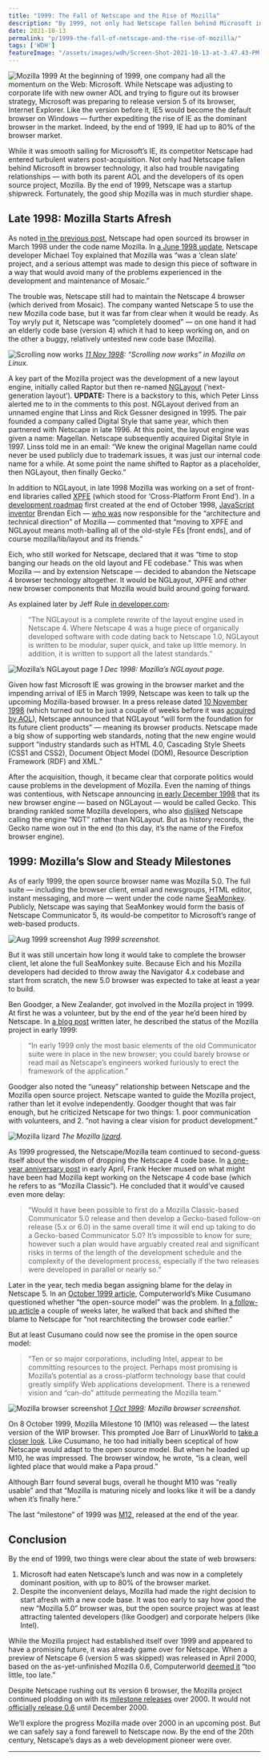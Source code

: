 ```yaml
---
title: "1999: The Fall of Netscape and the Rise of Mozilla"
description: "By 1999, not only had Netscape fallen behind Microsoft in browser technology, it also had trouble navigating relationships — with both its parent AOL and the developers of its open source project, Mozilla."
date: 2021-10-13
permalink: "p/1999-the-fall-of-netscape-and-the-rise-of-mozilla/"
tags: ['WDH']
featureImage: "/assets/images/wdh/Screen-Shot-2021-10-13-at-3.47.43-PM.png"
---
```

![Mozilla 1999](/assets/images/wdh/Screen-Shot-2021-10-13-at-3.47.43-PM.png)
At the beginning of 1999, one company had all the momentum on the Web: Microsoft. While Netscape was adjusting to corporate life with new owner AOL and trying to figure out its browser strategy, Microsoft was preparing to release version 5 of its browser, Internet Explorer. Like the version before it, IE5 would become the default browser on Windows — further expediting the rise of IE as the dominant browser in the market. Indeed, by the end of 1999, IE had up to 80% of the browser market.

While it was smooth sailing for Microsoft’s IE, its competitor Netscape had entered turbulent waters post-acquisition. Not only had Netscape fallen behind Microsoft in browser technology, it also had trouble navigating relationships — with both its parent AOL and the developers of its open source project, Mozilla. By the end of 1999, Netscape was a startup shipwreck. Fortunately, the good ship Mozilla was in much sturdier shape.

Late 1998: Mozilla Starts Afresh
--------------------------------

As noted [in the previous post](https://webdevelopmenthistory.com/1998-mozilla-w3c-dom-wasp/), Netscape had open sourced its browser in March 1998 under the code name Mozilla. In [a June 1998 update](https://www-archive.mozilla.org/apology.html), Netscape developer Michael Toy explained that Mozilla was “was a ‘clean slate’ project, and a serious attempt was made to design this piece of software in a way that would avoid many of the problems experienced in the development and maintenance of Mosaic.”

The trouble was, Netscape still had to maintain the Netscape 4 browser (which derived from Mosaic). The company wanted Netscape 5 to use the new Mozilla code base, but it was far from clear when it would be ready. As Toy wryly put it, Netscape was “completely doomed” — on one hand it had an elderly code base (version 4) which it had to keep working on, and on the other a buggy, relatively untested new code base (Mozilla).

![Scrolling now works](/assets/images/wdh/linux04.gif)
*[11 Nov 1998](https://web.archive.org/web/19990508125555/http://www.mozillazine.org/screenshots/): “Scrolling now works” in Mozilla on Linux.*

A key part of the Mozilla project was the development of a new layout engine, initially called Raptor but then re-named [NGLayout](https://web.archive.org/web/19981201220645/http://www.mozilla.org/newlayout/) (‘next-generation layout’). **UPDATE:** There is a backstory to this, which Peter Linss alerted me to in the comments to this post. NGLayout derived from an unnamed engine that Linss and Rick Gessner designed in 1995. The pair founded a company called Digital Style that same year, which then partnered with Netscape in late 1996. At this point, the layout engine was given a name: Magellan. Netscape subsequently acquired Digital Style in 1997. Linss told me in an email: “We knew the original Magellan name could never be used publicly due to trademark issues, it was just our internal code name for a while. At some point the name shifted to Raptor as a placeholder, then NGLayout, then finally Gecko.”

In addition to NGLayout, in late 1998 Mozilla was working on a set of front-end libraries called [XPFE](https://www-archive.mozilla.org/xpfe/orig/xpfe.html) (which stood for ‘Cross-Platform Front End’). In a [development roadmap](https://web.archive.org/web/19990117015113/http://www.mozilla.org/roadmap.html) first created at the end of October 1998, [JavaScript inventor](https://webdevelopmenthistory.com/1995-the-birth-of-javascript/) Brendan Eich — [who was](https://web.archive.org/web/19990422043006/http://www.mozilla.org/about.html) now responsible for the “architecture and technical direction” of Mozilla — commented that “moving to XPFE and NGLayout means moth-balling all of the old-style FEs \[front ends\], and of course mozilla/lib/layout and its friends.”

Eich, who still worked for Netscape, declared that it was “time to stop banging our heads on the old layout and FE codebase.” This was when Mozilla — and by extension Netscape — decided to abandon the Netscape 4 browser technology altogether. It would be NGLayout, XPFE and other new browser components that Mozilla would build around going forward.

As explained later by Jeff Rule [in developer.com](https://www.developer.com/guides/gecko-and-the-nglayout-engine/):

> “The NGLayout is a complete rewrite of the layout engine used in Netscape 4. Where Netscape 4 was a huge piece of organically developed software with code dating back to Netscape 1.0, NGLayout is written to be modular, super quick, and take up little memory. In addition, it is written to support all the latest standards.”

![Mozilla’s NGLayout page](/assets/images/wdh/mozilla_nglayout_dec98-1024x450.png)
*1 Dec 1998: Mozilla’s NGLayout page.*

Given how fast Microsoft IE was growing in the browser market and the impending arrival of IE5 in March 1999, Netscape was keen to talk up the upcoming Mozilla-based browser. In a press release dated [10 November 1998](https://web.archive.org/web/20030501015644/http://wp.netscape.com/newsref/pr/newsrelease698.html?cp=nwb11flh1) (which turned out to be just a couple of weeks before it was [acquired by AOL](https://web.archive.org/web/20020808041349/http://wp.netscape.com/newsref/pr/newsrelease707.html)), Netscape announced that NGLayout “will form the foundation for its future client products” — meaning its browser products. Netscape made a big show of supporting web standards, noting that the new engine would support “industry standards such as HTML 4.0, Cascading Style Sheets (CSS1 and CSS2), Document Object Model (DOM), Resource Description Framework (RDF) and XML.”

After the acquisition, though, it became clear that corporate politics would cause problems in the development of Mozilla. Even the naming of things was contentious, with Netscape announcing [in early December 1998](https://web.archive.org/web/20030414005121/http://wp.netscape.com/newsref/pr/newsrelease711.html) that its new browser engine — based on NGLayout — would be called Gecko. This branding rankled some Mozilla developers, who also [disliked](https://web.archive.org/web/20110629154746/http://www.mozilla.org/newlayout/gecko.html) Netscape calling the engine “NGT” rather than NGLayout. But as history records, the Gecko name won out in the end (to this day, it’s the name of the Firefox browser engine).

1999: Mozilla’s Slow and Steady Milestones
------------------------------------------

As of early 1999, the open source browser name was Mozilla 5.0. The full suite — including the browser client, email and newsgroups, HTML editor, instant messaging, and more — went under the code name [SeaMonkey](https://web.archive.org/web/19990827034637/http://www.mozilla.org/projects/seamonkey/). Publicly, Netscape was saying that SeaMonkey would form the basis of Netscape Communicator 5, its would-be competitor to Microsoft’s range of web-based products.

![Aug 1999 screenshot](/assets/images/wdh/seamonkey_aug99-1024x375.png)
*Aug 1999 screenshot.*

But it was still uncertain how long it would take to complete the browser client, let alone the full SeaMonkey suite. Because Eich and his Mozilla developers had decided to throw away the Navigator 4.x codebase and start from scratch, the new 5.0 browser was expected to take at least a year to build.

Ben Goodger, a New Zealander, got involved in the Mozilla project in 1999. At first he was a volunteer, but by the end of the year he’d been hired by Netscape. In [a blog post](https://web.archive.org/web/20110623034401/http://weblogs.mozillazine.org/ben/archives/009698.html) written later, he described the status of the Mozilla project in early 1999:

> “In early 1999 only the most basic elements of the old Communicator suite were in place in the new browser; you could barely browse or read mail as Netscape’s engineers worked furiously to erect the framework of the application.”

Goodger also noted the “uneasy” relationship between Netscape and the Mozilla open source project. Netscape wanted to guide the Mozilla project, rather than let it evolve independently. Goodger thought that was fair enough, but he criticized Netscape for two things: 1. poor communication with volunteers, and 2. “not having a clear vision for product development.”

![Mozilla lizard](/assets/images/wdh/vanity.gif)
*The Mozilla [lizard](https://web.archive.org/web/20000815085657/http://www.mozilla.org/newlayout/screenshots/).*

As 1999 progressed, the Netscape/Mozilla team continued to second-guess itself about the wisdom of dropping the Netscape 4 code base. In [a one-year anniversary post](https://web.archive.org/web/20000815053213/http://mozilla.org/mozilla-at-one.html) in early April, Frank Hecker mused on what might have been had Mozilla kept working on the Netscape 4 code base (which he refers to as “Mozilla Classic”). He concluded that it would’ve caused even more delay:

> “Would it have been possible to first do a Mozilla Classic-based Communicator 5.0 release and then develop a Gecko-based follow-on release (5.x or 6.0) in the same overall time it will end up taking to do a Gecko-based Communicator 5.0? It’s impossible to know for sure; however such a plan would have arguably created real and significant risks in terms of the length of the development schedule and the complexity of the development process, especially if the two releases were developed in parallel or nearly so.”

Later in the year, tech media began assigning blame for the delay in Netscape 5. In an [October 1999 article](https://web.archive.org/web/19991129050027/http://www.computerworld.com/home/print.nsf/all/991018C762), Computerworld’s Mike Cusumano questioned whether “the open-source model” was the problem. In [a follow-up article](https://web.archive.org/web/19991127104542/http://www.computerworld.com/home/print.nsf/all/991101C9BE) a couple of weeks later, he walked that back and shifted the blame to Netscape for “not rearchitecting the browser code earlier.”

But at least Cusumano could now see the promise in the open source model:

> “Ten or so major corporations, including Intel, appear to be committing resources to the project. Perhaps most promising is Mozilla’s potential as a cross-platform technology base that could greatly simplify Web applications development. There is a renewed vision and “can-do” attitude permeating the Mozilla team.”

![Mozilla browser screenshot](/assets/images/wdh/1999093012.nav_.firstview.gif)
*[1 Oct 1999](https://web.archive.org/web/19991004171503/http://www.mozillazine.org/screenshots/): Mozilla browser screenshot.*

On 8 October 1999, Mozilla Milestone 10 (M10) was released — the latest version of the WIP browser. This prompted Joe Barr of LinuxWorld to [take a closer look](https://web.archive.org/web/19991128232728/http://linuxworld.com/linuxworld/lw-1999-10/lw-10-vcontrol_3.html). Like Cusumano, he too had initially been sceptical of how Netscape would adapt to the open source model. But when he loaded up M10, he was impressed. The browser window, he wrote, “is a clean, well lighted place that would make a Papa proud.”

Although Barr found several bugs, overall he thought M10 was “really usable” and that “Mozilla is maturing nicely and looks like it will be a dandy when it’s finally here.”

The last “milestone” of 1999 was [M12](https://www-archive.mozilla.org/projects/seamonkey/release-notes/m12), released at the end of the year.

Conclusion
----------

By the end of 1999, two things were clear about the state of web browsers:

1.  Microsoft had eaten Netscape’s lunch and was now in a completely dominant position, with up to 80% of the browser market.
2.  Despite the inconvenient delays, Mozilla had made the right decision to start afresh with a new code base. It was too early to say how good the new “Mozilla 5.0” browser was, but the open source project was at least attracting talented developers (like Goodger) and corporate helpers (like Intel).

While the Mozilla project had established itself over 1999 and appeared to have a promising future, it was already game over for Netscape. When a preview of Netscape 6 (version 5 was skipped) was released in April 2000, based on the as-yet-unfinished Mozilla 0.6, Computerworld [deemed it](https://www.computerworld.com/article/2595035/netscape-6-beta-released---users--too-little--too-late.html) “too little, too late.”

Despite Netscape rushing out its version 6 browser, the Mozilla project continued plodding on with its [milestone releases](https://www-archive.mozilla.org/projects/seamonkey/release-notes/) over 2000. It would not [officially release 0.6](https://www-archive.mozilla.org/releases/old-releases) until December 2000.

We’ll explore the progress Mozilla made over 2000 in an upcoming post. But we can safely say a fond farewell to Netscape now. By the end of the 20th century, Netscape’s days as a web development pioneer were over.

***